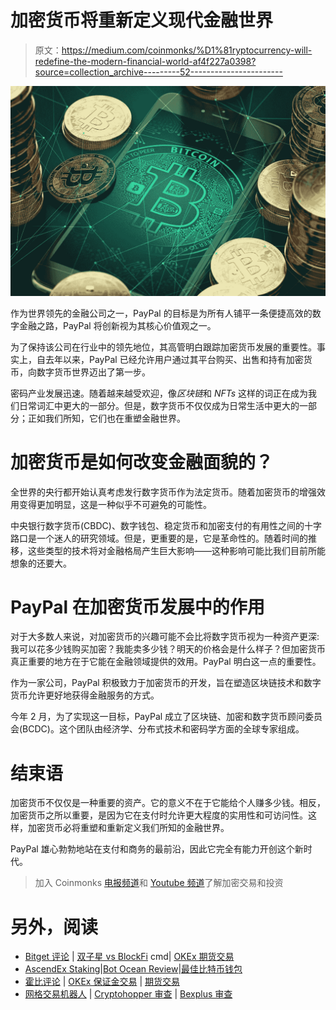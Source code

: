 # 加密货币将重新定义现代金融世界

> 原文：<https://medium.com/coinmonks/%D1%81ryptocurrency-will-redefine-the-modern-financial-world-af4f227a0398?source=collection_archive---------52----------------------->

![](img/ba9ac45587c5574684f56f0533bb9488.png)

作为世界领先的金融公司之一，PayPal 的目标是为所有人铺平一条便捷高效的数字金融之路，PayPal 将创新视为其核心价值观之一。

为了保持该公司在行业中的领先地位，其高管明白跟踪加密货币发展的重要性。事实上，自去年以来，PayPal 已经允许用户通过其平台购买、出售和持有加密货币，向数字货币世界迈出了第一步。

密码产业发展迅速。随着越来越受欢迎，像*区块链*和 *NFTs* 这样的词正在成为我们日常词汇中更大的一部分。但是，数字货币不仅仅成为日常生活中更大的一部分；正如我们所知，它们也在重塑金融世界。

# 加密货币是如何改变金融面貌的？

全世界的央行都开始认真考虑发行数字货币作为法定货币。随着加密货币的增强效用变得更加明显，这是一种似乎不可避免的可能性。

中央银行数字货币(CBDC)、数字钱包、稳定货币和加密支付的有用性之间的十字路口是一个迷人的研究领域。但是，更重要的是，它是革命性的。随着时间的推移，这些类型的技术将对金融格局产生巨大影响——这种影响可能比我们目前所能想象的还要大。

# PayPal 在加密货币发展中的作用

对于大多数人来说，对加密货币的兴趣可能不会比将数字货币视为一种资产更深:我可以花多少钱购买加密？我能卖多少钱？明天的价格会是什么样子？但加密货币真正重要的地方在于它能在金融领域提供的效用。PayPal 明白这一点的重要性。

作为一家公司，PayPal 积极致力于加密货币的开发，旨在塑造区块链技术和数字货币允许更好地获得金融服务的方式。

今年 2 月，为了实现这一目标，PayPal 成立了区块链、加密和数字货币顾问委员会(BCDC)。这个团队由经济学、分布式技术和密码学方面的全球专家组成。

# 结束语

加密货币不仅仅是一种重要的资产。它的意义不在于它能给个人赚多少钱。相反，加密货币之所以重要，是因为它在支付时允许更大程度的实用性和可访问性。这样，加密货币必将重塑和重新定义我们所知的金融世界。

PayPal 雄心勃勃地站在支付和商务的最前沿，因此它完全有能力开创这个新时代。

> 加入 Coinmonks [电报频道](https://t.me/coincodecap)和 [Youtube 频道](https://www.youtube.com/c/coinmonks/videos)了解加密交易和投资

# 另外，阅读

*   [Bitget 评论](https://coincodecap.com/bitget-review) | [双子星 vs BlockFi](https://coincodecap.com/gemini-vs-blockfi) cmd| [OKEx 期货交易](https://coincodecap.com/okex-futures-trading)
*   [AscendEx Staking](https://coincodecap.com/ascendex-staking)|[Bot Ocean Review](https://coincodecap.com/bot-ocean-review)|[最佳比特币钱包](https://coincodecap.com/bitcoin-wallets-india)
*   [霍比评论](https://coincodecap.com/huobi-review) | [OKEx 保证金交易](https://coincodecap.com/okex-margin-trading) | [期货交易](https://coincodecap.com/futures-trading)
*   [网格交易机器人](https://coincodecap.com/grid-trading) | [Cryptohopper 审查](/coinmonks/cryptohopper-review-a388ff5bae88) | [Bexplus 审查](https://coincodecap.com/bexplus-review)